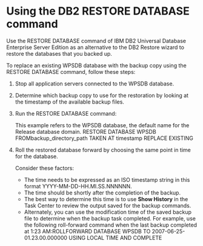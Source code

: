 # Using the DB2 RESTORE DATABASE command

Use the RESTORE DATABASE command of IBM DB2 Universal Database Enterprise Server Edition as an alternative to the DB2 Restore wizard to restore the databases that you backed up.

To replace an existing WPSDB database with the backup copy using the RESTORE DATABASE command, follow these steps:

1.  Stop all application servers connected to the WPSDB database.

2.  Determine which backup copy to use for the restoration by looking at the timestamp of the available backup files.

3.  Run the RESTORE DATABASE command:

    This example refers to the WPSDB database, the default name for the Release database domain. RESTORE DATABASE WPSDB FROMbackup_directory_path TAKEN AT timestamp REPLACE EXISTING

4.  Roll the restored database forward by choosing the same point in time for the database.

    Consider these factors:

    -   The time needs to be expressed as an ISO timestamp string in this format YYYY-MM-DD-HH.MI.SS.NNNNNN.
    -   The time should be shortly after the completion of the backup.
    -   The best way to determine this time is to use **Show History** in the Task Center to review the output saved for the backup commands.
    -   Alternately, you can use the modification time of the saved backup file to determine when the backup task completed.
    For example, use the following roll-forward command when the last backup completed at 1:23 AM:ROLLFORWARD DATABASE WPSDB TO 2007-06-25-01.23.00.000000 USING LOCAL TIME AND COMPLETE



